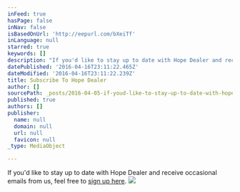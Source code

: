 ```yaml
---
inFeed: true
hasPage: false
inNav: false
isBasedOnUrl: 'http://eepurl.com/bXeiTf'
inLanguage: null
starred: true
keywords: []
description: "If you'd like to stay up to date with Hope Dealer and receive occasional emails from us, feel free to sign up here."
datePublished: '2016-04-16T23:11:22.465Z'
dateModified: '2016-04-16T23:11:22.239Z'
title: Subscribe To Hope Dealer
author: []
sourcePath: _posts/2016-04-05-if-youd-like-to-stay-up-to-date-with-hope-dealer-and-receiv.md
published: true
authors: []
publisher:
  name: null
  domain: null
  url: null
  favicon: null
_type: MediaObject

---
```

If you'd like to stay up to date with Hope Dealer and receive occasional emails from us, feel free to [sign up here][0].
![](https://s3-us-west-2.amazonaws.com/the-grid-img/p/d04987bdf0c1abacb862c7648f72743ef2d84a94.jpg)

[0]: http://eepurl.com/bXeiTf